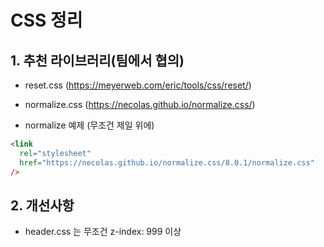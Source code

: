 # CSS 정리

## 1. 추천 라이브러리(팀에서 협의)

- reset.css (https://meyerweb.com/eric/tools/css/reset/)
- normalize.css (https://necolas.github.io/normalize.css/)

- normalize 예제 (무조건 제일 위에)

```html
<link
  rel="stylesheet"
  href="https://necolas.github.io/normalize.css/8.0.1/normalize.css"
/>
```

## 2. 개선사항

- header.css 는 무조건 z-index: 999 이상
